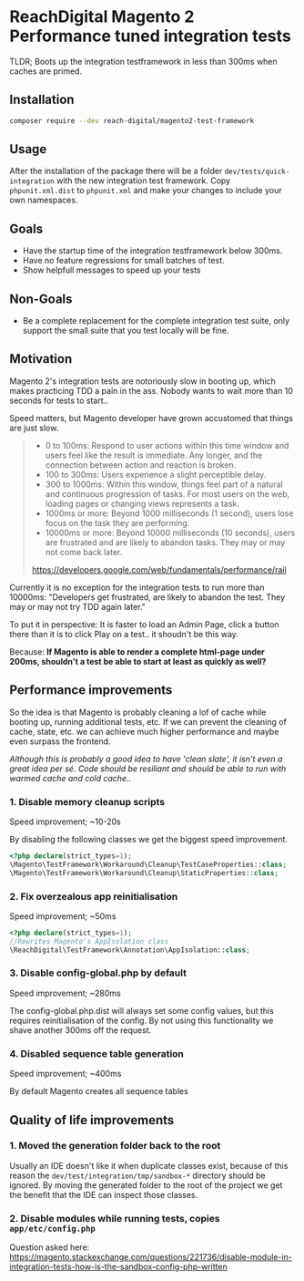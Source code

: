 # ReachDigital Magento 2 Performance tuned integration tests

TLDR; Boots up the integration testframework in less than 300ms when caches are primed.

## Installation

```bash
composer require --dev reach-digital/magento2-test-framework
```

## Usage

After the installation of the package there will be a folder `dev/tests/quick-integration` with the new integration
test framework. Copy `phpunit.xml.dist` to `phpunit.xml` and make your changes to include your own namespaces.

## Goals
- Have the startup time of the integration testframework below 300ms.
- Have no feature regressions for small batches of test.
- Show helpfull messages to speed up your tests

## Non-Goals
- Be a complete replacement for the complete integration test suite, only support the small suite that you test locally
will be fine.

## Motivation

Magento 2's integration tests are notoriously slow in booting up, which makes practicing TDD a pain in the ass. Nobody
wants to wait more than 10 seconds for tests to start..

Speed matters, but Magento developer have grown accustomed that things are just slow.

> - 0 to 100ms:	Respond to user actions within this time window and users feel like the result is immediate. Any longer, and the connection between action and reaction is broken.
> - 100 to 300ms: Users experience a slight perceptible delay.
> - 300 to 1000ms: Within this window, things feel part of a natural and continuous progression of tasks. For most users on the web, loading pages or changing views represents a task.
> - 1000ms or more: Beyond 1000 milliseconds (1 second), users lose focus on the task they are performing.
> - 10000ms or more: Beyond 10000 milliseconds (10 seconds), users are frustrated and are likely to abandon tasks. They may or may not come back later.
>
> https://developers.google.com/web/fundamentals/performance/rail

Currently it is no exception for the integration tests to run more than 10000ms: "Developers get
frustrated, are likely to abandon the test. They may or may not try TDD again later."

To put it in perspective: It is faster to load an Admin Page, click a button there than it is to click Play on a test..
it shoudn't be this way.

Because: **If Magento is able to render a complete html-page under 200ms, shouldn't a test be able to start at least as quickly as well?**

## Performance improvements

So the idea is that Magento is probably cleaning a lof of cache while booting up, running additional tests, etc. If we
can prevent the cleaning of cache, state, etc. we can achieve much higher performance and maybe even surpass the
frontend.

_Although this is probably a good idea to have 'clean slate', it isn't even a great idea per sé. Code should be
resiliant and should be able to run with warmed cache and cold cache.._

### 1. Disable memory cleanup scripts

Speed improvement; ~10-20s

By disabling the following classes we get the biggest speed improvement.

```php
<?php declare(strict_types=1);
\Magento\TestFramework\Workaround\Cleanup\TestCaseProperties::class;
\Magento\TestFramework\Workaround\Cleanup\StaticProperties::class;
```

### 2. Fix overzealous app reinitialisation

Speed improvement; ~50ms

```php
<?php declare(strict_types=1);
//Rewrites Magento's AppIsolation class
\ReachDigital\TestFramework\Annotation\AppIsolation::class;
```

### 3. Disable config-global.php by default

Speed improvement; ~280ms

The config-global.php.dist will always set some config values, but this requires reinitialisation of the config. By
not using this functionality we shave another 300ms off the request.

### 4. Disabled sequence table generation

Speed improvement; ~400ms

By default Magento creates all sequence tables

## Quality of life improvements

### 1. Moved the generation folder back to the root

Usually an IDE doesn't like it when duplicate classes exist, because of this reason the
`dev/test/integration/tmp/sandbox-*` directory should be ignored. By moving the generated folder to the root of the
project we get the benefit that the IDE can inspect those classes.

### 2. Disable modules while running tests, copies `app/etc/config.php`

Question asked here: https://magento.stackexchange.com/questions/221736/disable-module-in-integration-tests-how-is-the-sandbox-config-php-written
